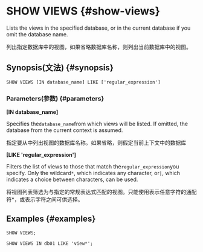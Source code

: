 # **SHOW VIEWS** {#show-views}

Lists the views in the specified database, or in the current database if you omit the database name.

列出指定数据库中的视图，如果省略数据库名称，则列出当前数据库中的视图。

## Synopsis\(文法\) {#synopsis}

```
SHOW VIEWS [IN database_name] LIKE ['regular_expression']
```

### Parameters\(参数\) {#parameters}

**\[IN database\_name\]**

Specifies the`database_name`from which views will be listed. If omitted, the database from the current context is assumed.

指定要从中列出视图的数据库名称。如果省略，则假定当前上下文中的数据库

**\[LIKE 'regular\_expression'\]**

Filters the list of views to those that match the`regular_expression`you specify. Only the wildcard`*`, which indicates any character, or`|`, which indicates a choice between characters, can be used.

将视图列表筛选为与指定的常规表达式匹配的视图。只能使用表示任意字符的通配符\*，或表示字符之间可供选择。

## Examples {#examples}

```
SHOW VIEWS;
```

```
SHOW VIEWS IN db01 LIKE 'view*';
```




